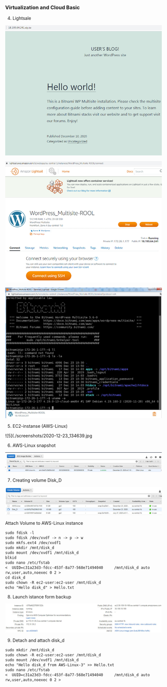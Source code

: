 ###   Virtualization and Cloud Basic  

4. Lightsale  

![4_1](./screenshots/2020-12-23_123545.jpg)  

![4_2](./screenshots/2020-12-23_123725.jpg)  

![4_3](./screenshots/2020-12-23_123906.jpg)  

5. EC2-instanse (AWS-Linux)  

![5](./screenshots/2020-12-23_134639.jpg  

6. AWS-Linux snapshot

![6](./screenshots/2020-12-23_134604_1.jpg)
 
7. Creating volume Disk_D  

![7](./screenshots/2020-12-23_134959.jpg)  

Attach Volume to AWS-Linux instance

```
sudo fdisk -l
sudo fdisk /dev/xvdf -> n -> p -> w
sudo mkfs.ext4 /dev/xvdf1
sudo mkdir /mnt/disk_d
sudo mount /dev/xvdf1 /mnt/disk_d
blkid
sudo nano /etc/fstab 
<  UUID=c31a23d3-fdcc-453f-8a77-568e71494040     /mnt/disk_d auto   rw,user,auto,noexec 0 2 >
cd disk_d
sudo chown -R ec2-user:ec2-user /mnt/disk_d
echo "Hello disk_d" > Hello.txt
```

8. Launch istance form backup  

![8](./screenshots/2020-12-23_153624.jpg)  

9. Detach and attach disk_d  

```
sudo mkdir /mnt/disk_d
sudo chown -R ec2-user:ec2-user /mnt/disk_d
sudo mount /dev/xvdf1 /mnt/disk_d
echo "Hello disk_d from AWS-Linux-3" >> Hello.txt
sudo nano /etc/fstab 
<  UUID=c31a23d3-fdcc-453f-8a77-568e71494040     /mnt/disk_d auto   rw,user,auto,noexec 0 2 >
```



